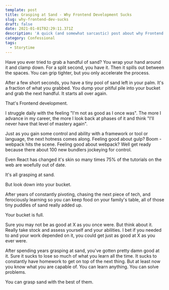 ```yaml
---
template: post
title: Grasping at Sand - Why Frontend Development Sucks
slug: why-frontend-dev-sucks
draft: false
date: 2021-01-01T02:29:11.371Z
description: 'A quick (and somewhat sarcastic) post about why Frontend development sucks. '
category: Confessional
tags:
  - Storytime
---
```

Have you ever tried to grab a handful of sand? You wrap your hand around it and clamp down. For a split second, you have it. Then it spills out between the spaces. You can grip tighter, but you only accelerate the process. 

After a few short seconds, you have a tiny pool of sand left in your palm. It's a fraction of what you grabbed. You dump your pitiful pile into your bucket and grab the next handful. It starts all over again.

That's Frontend development. 

I struggle daily with the feeling "I'm not as good as I once was". The more I advance in my career, the more I look back at phases of it and think "I'll never have that level of mastery again". 

Just as you gain some control and ability with a framework or tool or language, the next hotness comes along. Feeling good about gulp? Boom - webpack hits the scene. Feeling good about webpack? Well get ready because there about 100 new bundlers jockeying for control.

Even React has changed it's skin so many times 75% of the tutorials on the web are woefully out of date.

It's all grasping at sand. 

But look down into your bucket.

After years of constantly pivoting, chasing the next piece of tech, and ferociously learning so you can keep food on your family's table, all of those tiny puddles of sand really added up.

Your bucket is full. 

Sure you may not be as good at X as you once were. But think about it. Really take stock and assess yourself and your abilities. I bet if you needed to and your work depended on it, you could get just as good at X as you ever were. 

After spending years grasping at sand, you've gotten pretty damn good at it. Sure it sucks to lose so much of what you learn all the time. It sucks to constantly have homework to get on top of the next thing. But at least now you know what you are capable of. You can learn anything. You can solve problems. 

You can grasp sand with the best of them.
